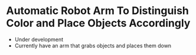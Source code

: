 # Automatic Robot Arm To Distinguish Color and Place Objects Accordingly

* Under development
* Currently have an arm that grabs objects and places them down
